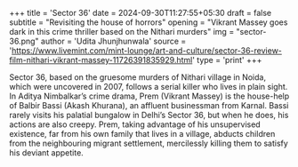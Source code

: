 +++
title = 'Sector 36'
date = 2024-09-30T11:27:55+05:30
draft = false
subtitle = "Revisiting the house of horrors"
opening = "Vikrant Massey goes dark in this crime thriller based on the Nithari murders"
img = "sector-36.png"
author = 'Udita Jhunjhunwala'
source = 'https://www.livemint.com/mint-lounge/art-and-culture/sector-36-review-film-nithari-vikrant-massey-11726391835929.html'
type = 'print'
+++

Sector 36, based on the gruesome murders of Nithari village in Noida, which were uncovered in 2007, follows a serial killer who lives in plain sight. In Aditya Nimbalkar’s crime drama, Prem (Vikrant Massey) is the house-help of Balbir Bassi (Akash Khurana), an affluent businessman from Karnal. Bassi rarely visits his palatial bungalow in Delhi’s Sector 36, but when he does, his actions are also creepy. Prem, taking advantage of his unsupervised existence, far from his own family that lives in a village, abducts children from the neighbouring migrant settlement, mercilessly killing them to satisfy his deviant appetite.
